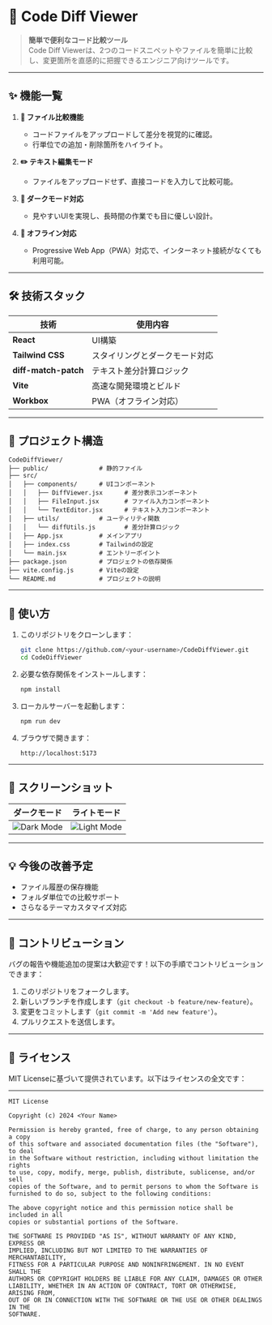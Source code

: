 
# 🌟 **Code Diff Viewer**

> **簡単で便利なコード比較ツール**  
Code Diff Viewerは、2つのコードスニペットやファイルを簡単に比較し、変更箇所を直感的に把握できるエンジニア向けツールです。

---

## ✨ **機能一覧**

1. **📂 ファイル比較機能**
   - コードファイルをアップロードして差分を視覚的に確認。
   - 行単位での追加・削除箇所をハイライト。

2. **✏️ テキスト編集モード**
   - ファイルをアップロードせず、直接コードを入力して比較可能。

3. **🌙 ダークモード対応**
   - 見やすいUIを実現し、長時間の作業でも目に優しい設計。

4. **🚀 オフライン対応**
   - Progressive Web App（PWA）対応で、インターネット接続がなくても利用可能。

---

## 🛠️ **技術スタック**

| 技術                | 使用内容                                      |
|---------------------|---------------------------------------------|
| **React**           | UI構築                                       |
| **Tailwind CSS**    | スタイリングとダークモード対応                  |
| **diff-match-patch**| テキスト差分計算ロジック                      |
| **Vite**            | 高速な開発環境とビルド                       |
| **Workbox**         | PWA（オフライン対応）                         |

---

## 📂 **プロジェクト構造**

```
CodeDiffViewer/
├── public/              # 静的ファイル
├── src/
│   ├── components/      # UIコンポーネント
│   │   ├── DiffViewer.jsx      # 差分表示コンポーネント
│   │   ├── FileInput.jsx       # ファイル入力コンポーネント
│   │   └── TextEditor.jsx      # テキスト入力コンポーネント
│   ├── utils/           # ユーティリティ関数
│   │   └── diffUtils.js        # 差分計算ロジック
│   ├── App.jsx          # メインアプリ
│   ├── index.css        # Tailwindの設定
│   └── main.jsx         # エントリーポイント
├── package.json         # プロジェクトの依存関係
├── vite.config.js       # Viteの設定
└── README.md            # プロジェクトの説明
```

---

## 🚀 **使い方**

1. このリポジトリをクローンします：
   ```bash
   git clone https://github.com/<your-username>/CodeDiffViewer.git
   cd CodeDiffViewer
   ```

2. 必要な依存関係をインストールします：
   ```bash
   npm install
   ```

3. ローカルサーバーを起動します：
   ```bash
   npm run dev
   ```

4. ブラウザで開きます：  
   ```
   http://localhost:5173
   ```

---

## 🎨 **スクリーンショット**

| **ダークモード**                     | **ライトモード**                  |
|------------------------------------|-----------------------------------|
| ![Dark Mode](https://via.placeholder.com/300x200) | ![Light Mode](https://via.placeholder.com/300x200) |

---

## 💡 **今後の改善予定**
- ファイル履歴の保存機能
- フォルダ単位での比較サポート
- さらなるテーマカスタマイズ対応

---

## 🤝 **コントリビューション**
バグの報告や機能追加の提案は大歓迎です！以下の手順でコントリビューションできます：

1. このリポジトリをフォークします。
2. 新しいブランチを作成します（`git checkout -b feature/new-feature`）。
3. 変更をコミットします（`git commit -m 'Add new feature'`）。
4. プルリクエストを送信します。

---

## 📜 **ライセンス**

MIT Licenseに基づいて提供されています。以下はライセンスの全文です：

---

```
MIT License

Copyright (c) 2024 <Your Name>

Permission is hereby granted, free of charge, to any person obtaining a copy
of this software and associated documentation files (the "Software"), to deal
in the Software without restriction, including without limitation the rights
to use, copy, modify, merge, publish, distribute, sublicense, and/or sell
copies of the Software, and to permit persons to whom the Software is
furnished to do so, subject to the following conditions:

The above copyright notice and this permission notice shall be included in all
copies or substantial portions of the Software.

THE SOFTWARE IS PROVIDED "AS IS", WITHOUT WARRANTY OF ANY KIND, EXPRESS OR
IMPLIED, INCLUDING BUT NOT LIMITED TO THE WARRANTIES OF MERCHANTABILITY,
FITNESS FOR A PARTICULAR PURPOSE AND NONINFRINGEMENT. IN NO EVENT SHALL THE
AUTHORS OR COPYRIGHT HOLDERS BE LIABLE FOR ANY CLAIM, DAMAGES OR OTHER
LIABILITY, WHETHER IN AN ACTION OF CONTRACT, TORT OR OTHERWISE, ARISING FROM,
OUT OF OR IN CONNECTION WITH THE SOFTWARE OR THE USE OR OTHER DEALINGS IN THE
SOFTWARE.
```
